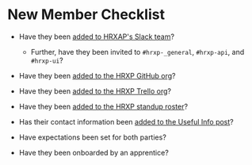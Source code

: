 # New Member Checklist

* Have they been [added to HRXAP's Slack team](https://hrxapprentice-kgb8552.slack.com/admin)?
  * Further, have they been invited to `#hrxp-_general`, `#hrxp-api`, and `#hrxp-ui`?
* Have they been [added to the HRXP GitHub org](https://github.com/orgs/hrxp/people)?
* Have they been [added to the HRXP Trello org](https://trello.com/hrxportal/members)?
* Have they been [added to the HRXP standup roster](https://app.standupalice.com/alice/setting?id=14948)?
* Has their contact information been [added to the Useful Info post](https://hrxapprentice-kgb8552.slack.com/files/TKRM6AHJ7/FL2R8MUHY?origin_team=TKRM6AHJ7)?

* Have expectations been set for both parties?
* Have they been onboarded by an apprentice? 
